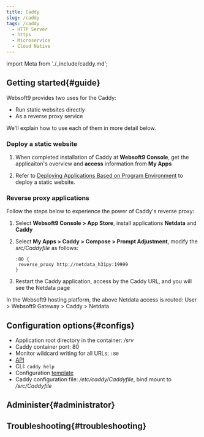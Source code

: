 ```yaml
---
title: Caddy
slug: /caddy
tags: /caddy
  - HTTP Server
  - https
  - Microservice
  - Cloud Native
---
```


import Meta from './_include/caddy.md';

<Meta name="meta" />

## Getting started{#guide}

Websoft9 provides two uses for the Caddy:

- Run static websites directly
- As a reverse proxy service

We'll explain how to use each of them in more detail below.

### Deploy a static website

1. When completed installation of Caddy at **Websoft9 Console**, get the applicaiton's overview and **access** information from **My Apps**  

2. Refer to [Deploying Applications Based on Program Environment](runtime) to deploy a static website.

### Reverse proxy applications

Follow the steps below to experience the power of Caddy's reverse proxy:

1. Select **Websoft9 Console > App Store**, install applications **Netdata** and **Caddy**

2. Select **My Apps > Caddy > Compose > Prompt Adjustment**, modify the *src/Caddyfile* as follows:
   ```
   :80 {
    reverse_proxy http://netdata_h31py:19999
   }
   ```

3. Restart the Caddy application, access by the Caddy URL, and you will see the Netdata page

In the Websoft9 hosting platform, the above Netdata access is routed: User > Websoft9 Gateway > Caddy > Netdata

## Configuration options{#configs}

- Application root directory in the container: */srv*
- Caddy container port: 80
- Monitor wildcard writing for all URLs: `:80`
- [API](https://caddyserver.com/docs/quick-starts/api)
- CLI: `caddy help`
- Configuration [template](https://caddy.community/c/wiki/13)
- Caddy configuration file: */etc/caddy/Caddyfile*, bind mount to */src/Caddyfile*

## Administer{#administrator}

## Troubleshooting{#troubleshooting}